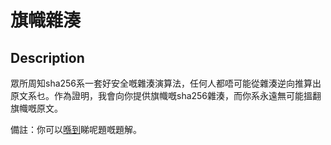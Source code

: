 旗幟雜湊
===

## Description

眾所周知sha256系一套好安全嘅雜湊演算法，任何人都唔可能從雜湊逆向推算出原文系乜。作為證明，我會向你提供旗幟嘅sha256雜湊，而你系永遠無可能搵翻旗幟嘅原文。

備註：你可以[喺到](https://hackmd.io/@blackb6a/hkcert-ctf-2024-ii-zh-449d7d78f978a2d4)睇呢題嘅題解。
